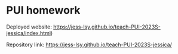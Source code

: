 # PUI homework

Deployed website: https://jess-lsy.github.io/teach-PUI-2023S-jessica/index.html)

Repository link: https://jess-lsy.github.io/teach-PUI-2023S-jessica/
